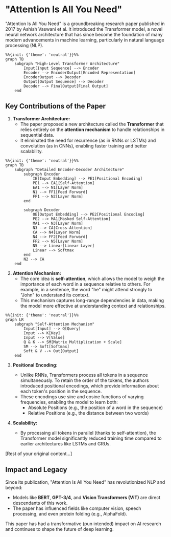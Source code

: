 # "Attention Is All You Need"

"Attention Is All You Need" is a groundbreaking research paper published in 2017 by Ashish Vaswani et al. It introduced the Transformer model, a novel neural network architecture that has since become the foundation of many modern advancements in machine learning, particularly in natural language processing (NLP).

```mermaid
%%{init: {'theme': 'neutral'}}%%
graph TB
    subgraph "High-Level Transformer Architecture"
        Input[Input Sequence] --> Encoder
        Encoder --> EncoderOutput[Encoded Representation]
        EncoderOutput --> Decoder
        Output[Output Sequence] --> Decoder
        Decoder --> FinalOutput[Final Output]
    end
```

## Key Contributions of the Paper

1. **Transformer Architecture:**
   - The paper proposed a new architecture called the **Transformer** that relies entirely on the **attention mechanism** to handle relationships in sequential data.
   - It eliminated the need for recurrence (as in RNNs or LSTMs) and convolution (as in CNNs), enabling faster training and better scalability.

```mermaid
%%{init: {'theme': 'neutral'}}%%
graph TB
    subgraph "Detailed Encoder-Decoder Architecture"
        subgraph Encoder
            IE[Input Embedding] --> PE1[Positional Encoding]
            PE1 --> EA1[Self-Attention]
            EA1 --> N1[Layer Norm]
            N1 --> FF1[Feed Forward]
            FF1 --> N2[Layer Norm]
        end

        subgraph Decoder
            OE[Output Embedding] --> PE2[Positional Encoding]
            PE2 --> MA1[Masked Self-Attention]
            MA1 --> N3[Layer Norm]
            N3 --> CA[Cross-Attention]
            CA --> N4[Layer Norm]
            N4 --> FF2[Feed Forward]
            FF2 --> N5[Layer Norm]
            N5 --> Linear[Linear Layer]
            Linear --> Softmax
        end
        N2 --> CA
    end
```

2. **Attention Mechanism:**
   - The core idea is **self-attention**, which allows the model to weigh the importance of each word in a sequence relative to others. For example, in a sentence, the word "he" might attend strongly to "John" to understand its context.
   - This mechanism captures long-range dependencies in data, making the model more effective at understanding context and relationships.

```mermaid
%%{init: {'theme': 'neutral'}}%%
graph LR
    subgraph "Self-Attention Mechanism"
        Input[Input] --> Q[Query]
        Input --> K[Key]
        Input --> V[Value]
        Q & K --> SM[Matrix Multiplication + Scale]
        SM --> Soft[Softmax]
        Soft & V --> Out[Output]
    end
```

3. **Positional Encoding:**

   - Unlike RNNs, Transformers process all tokens in a sequence simultaneously. To retain the order of the tokens, the authors introduced positional encodings, which provide information about each token's position in the sequence.
   - These encodings use sine and cosine functions of varying frequencies, enabling the model to learn both:
     - Absolute Positions (e.g., the position of a word in the sequence)
     - Relative Positions (e.g., the distance between two words)

4. **Scalability:**
   - By processing all tokens in parallel (thanks to self-attention), the Transformer model significantly reduced training time compared to earlier architectures like LSTMs and GRUs.

[Rest of your original content...]

## Impact and Legacy

Since its publication, "Attention Is All You Need" has revolutionized NLP and beyond:

- Models like **BERT**, **GPT-3/4**, and **Vision Transformers (ViT)** are direct descendants of this work.
- The paper has influenced fields like computer vision, speech processing, and even protein folding (e.g., AlphaFold).

This paper has had a transformative (pun intended) impact on AI research and continues to shape the future of deep learning.
